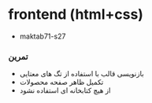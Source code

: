 # frontend (html+css)
- maktab71-s27



### تمرین
- بازنویسی قالب با استفاده از تگ های معتایی
- تکمیل ظاهر صفحه محصولات
- از هیچ کتابخانه ای استفاده نشود
